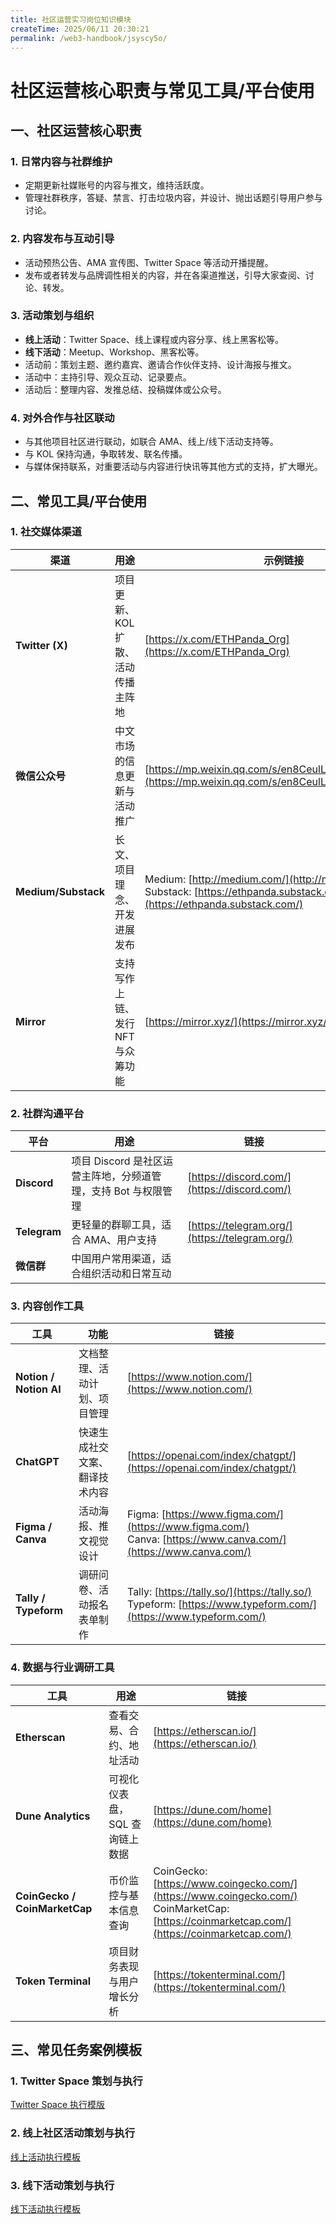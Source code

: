```yaml
---
title: 社区运营实习岗位知识模块
createTime: 2025/06/11 20:30:21
permalink: /web3-handbook/jsyscy5o/
---
```

# 社区运营核心职责与常见工具/平台使用

## 一、社区运营核心职责

### 1. 日常内容与社群维护
- 定期更新社媒账号的内容与推文，维持活跃度。
- 管理社群秩序，答疑、禁言、打击垃圾内容，并设计、抛出话题引导用户参与讨论。

### 2. 内容发布与互动引导
- 活动预热公告、AMA 宣传图、Twitter Space 等活动开播提醒。
- 发布或者转发与品牌调性相关的内容，并在各渠道推送，引导大家查阅、讨论、转发。

### 3. 活动策划与组织
- **线上活动**：Twitter Space、线上课程或内容分享、线上黑客松等。
- **线下活动**：Meetup、Workshop、黑客松等。
- 活动前：策划主题、邀约嘉宾、邀请合作伙伴支持、设计海报与推文。
- 活动中：主持引导、观众互动、记录要点。
- 活动后：整理内容、发推总结、投稿媒体或公众号。

### 4. 对外合作与社区联动
- 与其他项目社区进行联动，如联合 AMA、线上/线下活动支持等。
- 与 KOL 保持沟通，争取转发、联名传播。
- 与媒体保持联系，对重要活动与内容进行快讯等其他方式的支持，扩大曝光。

## 二、常见工具/平台使用

### 1. 社交媒体渠道

| 渠道                  | 用途                  | 示例链接                                                                                                                             |
| ------------------- | ------------------- | -------------------------------------------------------------------------------------------------------------------------------- |
| **Twitter (X)**     | 项目更新、KOL扩散、活动传播主阵地  | [https://x.com/ETHPanda_Org](https://x.com/ETHPanda_Org)                                                                         |
| **微信公众号**           | 中文市场的信息更新与活动推广      | [https://mp.weixin.qq.com/s/en8CeulLNRiWDVc8A94R1w](https://mp.weixin.qq.com/s/en8CeulLNRiWDVc8A94R1w)                           |
| **Medium/Substack** | 长文、项目理念、开发进展发布      | Medium: [http://medium.com/](http://medium.com/) <br> Substack: [https://ethpanda.substack.com/](https://ethpanda.substack.com/) |
| **Mirror**          | 支持写作上链、发行 NFT 与众筹功能 | [https://mirror.xyz/](https://mirror.xyz/)                                                                                       |

### 2. 社群沟通平台

| 平台           | 用途                                     | 链接                                             |
| ------------ | -------------------------------------- | ---------------------------------------------- |
| **Discord**  | 项目 Discord 是社区运营主阵地，分频道管理，支持 Bot 与权限管理 | [https://discord.com/](https://discord.com/)   |
| **Telegram** | 更轻量的群聊工具，适合 AMA、用户支持                   | [https://telegram.org/](https://telegram.org/) |
| **微信群**      | 中国用户常用渠道，适合组织活动和日常互动                   |                                                |

### 3. 内容创作工具

| 工具 | 功能 | 链接 |
| --- | --- | --- |
| **Notion / Notion AI** | 文档整理、活动计划、项目管理 | [https://www.notion.com/](https://www.notion.com/) |
| **ChatGPT** | 快速生成社交文案、翻译技术内容 | [https://openai.com/index/chatgpt/](https://openai.com/index/chatgpt/) |
| **Figma / Canva** | 活动海报、推文视觉设计 | Figma: [https://www.figma.com/](https://www.figma.com/) <br> Canva: [https://www.canva.com/](https://www.canva.com/) |
| **Tally / Typeform** | 调研问卷、活动报名表单制作 | Tally: [https://tally.so/](https://tally.so/) <br> Typeform: [https://www.typeform.com/](https://www.typeform.com/) |

### 4. 数据与行业调研工具

| 工具 | 用途 | 链接 |
| --- | --- | --- |
| **Etherscan** | 查看交易、合约、地址活动 | [https://etherscan.io/](https://etherscan.io/) |
| **Dune Analytics** | 可视化仪表盘，SQL 查询链上数据 | [https://dune.com/home](https://dune.com/home) |
| **CoinGecko / CoinMarketCap** | 币价监控与基本信息查询 | CoinGecko: [https://www.coingecko.com/](https://www.coingecko.com/) <br> CoinMarketCap: [https://coinmarketcap.com/](https://coinmarketcap.com/) |
| **Token Terminal** | 项目财务表现与用户增长分析 | [https://tokenterminal.com/](https://tokenterminal.com/) |

## 三、常见任务案例模板

### 1. Twitter Space 策划与执行
[Twitter Space 执行模版](https://www.notion.so/Twitter-Space-206bbd63be8780b6aef8d71698d5196d?pvs=21)

### 2. 线上社区活动策划与执行
[线上活动执行模板](https://www.notion.so/206bbd63be8780548290dab0608652ab?pvs=21)

### 3. 线下活动策划与执行
[线下活动执行模板](https://www.notion.so/206bbd63be878053b634edc40e8aa0c8?pvs=21)
